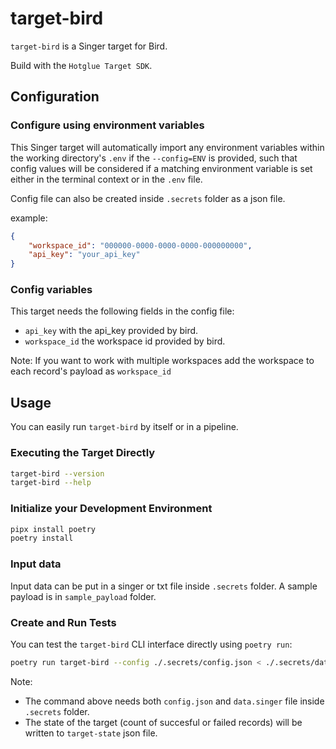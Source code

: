 # target-bird

`target-bird` is a Singer target for Bird.

Build with the `Hotglue Target SDK`.

## Configuration

### Configure using environment variables

This Singer target will automatically import any environment variables within the working directory's
`.env` if the `--config=ENV` is provided, such that config values will be considered if a matching
environment variable is set either in the terminal context or in the `.env` file.

Config file can also be created inside `.secrets` folder as a json file.

example:

``` json
{
    "workspace_id": "000000-0000-0000-0000-000000000",
    "api_key": "your_api_key"
}
```

### Config variables

This target needs the following fields in the config file:
- `api_key` with the api_key provided by bird.
- `workspace_id` the workspace id provided by bird. 

Note: If you want to work with multiple workspaces add the workspace to each record's payload as `workspace_id`

## Usage

You can easily run `target-bird` by itself or in a pipeline.

### Executing the Target Directly

```bash
target-bird --version
target-bird --help
```

### Initialize your Development Environment

```bash
pipx install poetry
poetry install
```

### Input data

Input data can be put in a singer or txt file inside `.secrets` folder. A sample payload is in `sample_payload` folder.


### Create and Run Tests

You can test the `target-bird` CLI interface directly using `poetry run`:

```bash
poetry run target-bird --config ./.secrets/config.json < ./.secrets/data.singer > ./.secrets/target-state.json
```

Note:
- The command above needs both `config.json` and `data.singer` file inside `.secrets` folder.
- The state of the target (count of succesful or failed records) will be written to `target-state` json file.

